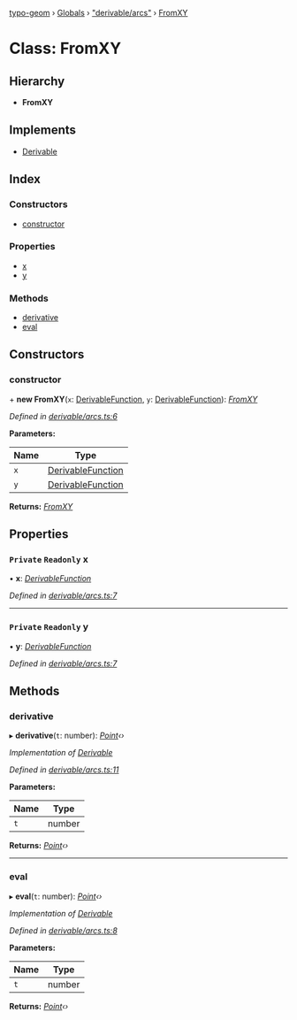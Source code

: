 [typo-geom](../README.md) › [Globals](../globals.md) › ["derivable/arcs"](../modules/_derivable_arcs_.md) › [FromXY](_derivable_arcs_.fromxy.md)

# Class: FromXY

## Hierarchy

* **FromXY**

## Implements

* [Derivable](../interfaces/_derivable_interface_.derivable.md)

## Index

### Constructors

* [constructor](_derivable_arcs_.fromxy.md#constructor)

### Properties

* [x](_derivable_arcs_.fromxy.md#private-readonly-x)
* [y](_derivable_arcs_.fromxy.md#private-readonly-y)

### Methods

* [derivative](_derivable_arcs_.fromxy.md#derivative)
* [eval](_derivable_arcs_.fromxy.md#eval)

## Constructors

###  constructor

\+ **new FromXY**(`x`: [DerivableFunction](../modules/_derivable_interface_.md#derivablefunction), `y`: [DerivableFunction](../modules/_derivable_interface_.md#derivablefunction)): *[FromXY](_derivable_arcs_.fromxy.md)*

*Defined in [derivable/arcs.ts:6](https://github.com/be5invis/typo-geom/blob/5527277/src/derivable/arcs.ts#L6)*

**Parameters:**

Name | Type |
------ | ------ |
`x` | [DerivableFunction](../modules/_derivable_interface_.md#derivablefunction) |
`y` | [DerivableFunction](../modules/_derivable_interface_.md#derivablefunction) |

**Returns:** *[FromXY](_derivable_arcs_.fromxy.md)*

## Properties

### `Private` `Readonly` x

• **x**: *[DerivableFunction](../modules/_derivable_interface_.md#derivablefunction)*

*Defined in [derivable/arcs.ts:7](https://github.com/be5invis/typo-geom/blob/5527277/src/derivable/arcs.ts#L7)*

___

### `Private` `Readonly` y

• **y**: *[DerivableFunction](../modules/_derivable_interface_.md#derivablefunction)*

*Defined in [derivable/arcs.ts:7](https://github.com/be5invis/typo-geom/blob/5527277/src/derivable/arcs.ts#L7)*

## Methods

###  derivative

▸ **derivative**(`t`: number): *[Point](_point_point_.point.md)‹›*

*Implementation of [Derivable](../interfaces/_derivable_interface_.derivable.md)*

*Defined in [derivable/arcs.ts:11](https://github.com/be5invis/typo-geom/blob/5527277/src/derivable/arcs.ts#L11)*

**Parameters:**

Name | Type |
------ | ------ |
`t` | number |

**Returns:** *[Point](_point_point_.point.md)‹›*

___

###  eval

▸ **eval**(`t`: number): *[Point](_point_point_.point.md)‹›*

*Implementation of [Derivable](../interfaces/_derivable_interface_.derivable.md)*

*Defined in [derivable/arcs.ts:8](https://github.com/be5invis/typo-geom/blob/5527277/src/derivable/arcs.ts#L8)*

**Parameters:**

Name | Type |
------ | ------ |
`t` | number |

**Returns:** *[Point](_point_point_.point.md)‹›*
